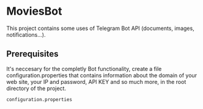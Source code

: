 # MoviesBot
This project contains some uses of Telegram Bot API (documents, images, notifications...).

## Prerequisites
It's neccesary for the completly Bot functionality, create a file configuration.properties that contains information about the domain of your web site, your IP and password, API KEY and so much more, in the root directory of the project.

```
configuration.properties
```
